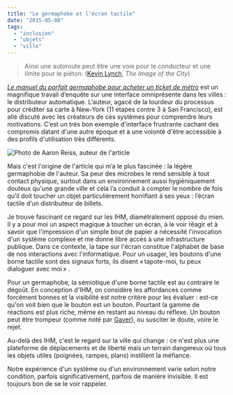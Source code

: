 ```yaml
---
title: "Le germaphobe et l'écran tactile"
date: "2015-05-08"
tags:
  - "inclusion"
  - "objets"
  - "ville"
---
```


> Ainsi une autoroute peut être une voie pour le conducteur et une limite pour le piéton. ([Kevin Lynch](http://en.wikipedia.org/wiki/Kevin_A._Lynch), _The Image of the City_)

_[Le manuel du parfait germaphobe pour acheter un ticket de métro](http://nextcity.org/features/view/what-is-the-best-way-to-sell-a-train-ticket)_ est un magnifique travail d’enquête sur une interface omniprésente dans les villes : le distributeur automatique. L’auteur, agacé de la lourdeur du processus pour créditer sa carte à New-York (11 étapes contre 3 à San Francisco), est allé discuté avec les créateurs de ces systèmes pour comprendre leurs motivations. C’est un très bon exemple d'interface frustrante cachant des compromis datant d'une autre époque et à une volonté d'être accessible à des profils d'utilisation très différents.

![Photo de Aaron Reiss, auteur de l'article](/assets/images/Smudge2_860_642_80.jpg " Photo de Aaron Reiss, auteur de l'article")

Mais c'est l'origine de l'article qui m’a le plus fascinée : la légère germaphobie de l'auteur. Sa peur des microbes le rend sensible à tout contact physique, surtout dans un environnement aussi hygiéniquement douteux qu'une grande ville et cela l’a conduit à compter le nombre de fois qu’il doit toucher un objet particulièrement horrifiant à ses yeux : l’écran tactile d’un distributeur de billets.

Je trouve fascinant ce regard sur les IHM, diamétralement opposé du mien. Il y a pour moi un aspect magique à toucher un écran, à le voir réagir et à savoir que l'impression d'un simple bout de papier a nécessité l'invocation d'un système complexe et me donne libre accès à une infrastructure publique. Dans ce contexte, la tape sur l'écran constitue l'alphabet de base de nos interactions avec l'informatique. Pour un usager, les boutons d'une borne tactile sont des signaux forts, ils disent « tapote-moi, tu peux dialoguer avec moi » .

Pour un germaphobe, la sémiotique d'une borne tactile est au contraire le dégoût. En conception d'IHM, on considère les affordances comme forcément bonnes et la visibilité est notre critère pour les évaluer : est-ce qu'on voit bien que le bouton est un bouton. Pourtant la gamme de réactions est plus riche, même en restant au niveau du réflexe. Un bouton peut être trompeur (comme noté par [Gaver](http://en.wikipedia.org/wiki/Affordance#False_affordances)), ou susciter le doute, voire le rejet.

Au-delà des IHM, c'est le regard sur la ville qui change : ce n'est plus une plateforme de déplacements et de liberté mais un terrain dangereux où tous les objets utiles (poignées, rampes, plans) instillent la méfiance.

Notre expérience d'un système ou d'un environnement varie selon notre condition, parfois significativement, parfois de manière invisible. Il est toujours bon de se le voir rappeler.
